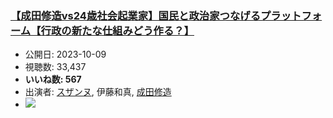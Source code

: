 ### [【成田修造vs24歳社会起業家】国民と政治家つなげるプラットフォーム【行政の新たな仕組みどう作る？】](https://www.youtube.com/watch?v=FDjEZ0hUJaA)
-   公開日: 2023-10-09
-   視聴数: 33,437
-   **いいね数: 567**
-   出演者: [スザンヌ](/rehacq_fan/people/スザンヌ "wikilink"), 伊藤和真, [成田修造](/rehacq_fan/people/成田修造 "wikilink")
- [![](https://img.youtube.com/vi/FDjEZ0hUJaA/hqdefault.jpg)](https://www.youtube.com/watch?v=FDjEZ0hUJaA)
